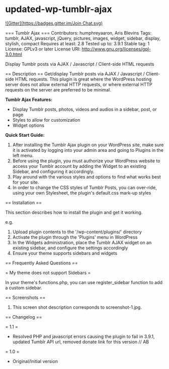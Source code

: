 # updated-wp-tumblr-ajax
[![Gitter](https://badges.gitter.im/Join Chat.svg)](https://gitter.im/teamAris/updated-wp-tumblr-ajax?utm_source=badge&utm_medium=badge&utm_campaign=pr-badge&utm_content=badge)

=== Tumblr Ajax ===
Contributors: humphreyaaron, Aris Blevins
Tags: tumblr, AJAX, javascript, jQuery, pictures, images, widget, sidebar, display, stylish, compact
Requires at least: 2.8
Tested up to: 3.9.1
Stable tag: 1
License: GPLv3 or later
License URI: http://www.gnu.org/licenses/gpl-3.0.html

Display Tumblr posts via AJAX / Javascript / Client-side HTML requests

== Description == 
Get/display Tumblr posts via AJAX / Javascript / Client-side HTML requests. This plugin is great where the WordPress hosting server does not allow external HTTP requests, or where external HTTP requests on the server are preferred to be minimal.

**Tumblr Ajax Features:**

* Display Tumblr posts, photos, videos and audios in a sidebar, post, or page
* Styles to allow for customization
* Widget options


**Quick Start Guide:**

1. After installing the Tumblr Ajax plugin on your WordPress site, make sure it is activated by logging into your admin area and going to Plugins in the left menu.
2. Before using the plugin, you must authorize your WordPress website to access your Tumblr account by adding the Widget to an existing Sidebar, and configuring it accordingly.
3. Play around with the various styles and options to find what works best for your site.
4. In order to change the CSS styles of Tumblr Posts, you can over-ride, using your own Stylesheet, the plugin's default.css mark-up styles

== Installation ==

This section describes how to install the plugin and get it working.

e.g.

1. Upload plugin contents to the '/wp-content/plugins/' directory
2. Activate the plugin through the 'Plugins' menu in WordPress
3. In the Widgets administration, place the Tumblr AJAX widget on an existing sidebar, and configure the settings accordingly
4. Ensure your theme supports sidebars and widgets

== Frequently Asked Questions ==

= My theme does not support Sidebars =

In your theme's functions.php, you can use register_sidebar function to add a custom sidebar.

== Screenshots ==

1. This screen shot description corresponds to screenshot-1.jpg. 

== Changelog ==

= 1.1 =
* Resolved PHP and javascript errors causing the plugin to fail in 3.9.1, updated Tumblr API url, removed donate link for this version // AB

= 1.0 =
* Original/Initial version
